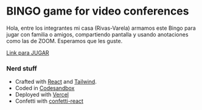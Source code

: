 # BINGO game for video conferences

Hola, entre los integrantes mi casa (Rivas-Varela) armamos este Bingo para jugar con familia o amigos, compartiendo pantalla y usando anotaciones como las de ZOOM. Esperamos que les guste.

[Link para JUGAR](https://csb-r7no7.now.sh/)

### Nerd stuff

- Crafted with [React](https://reactjs.org/) and [Tailwind](https://tailwindcss.com/).
- Coded in [Codesandbox](https://codesandbox.io/s/github/colormono/game-bingo-zoom)
- Deployed with [Vercel](https://vercel.com/)
- Confetti with [confetti-react](https://github.com/rkuykendall/confetti-react)
